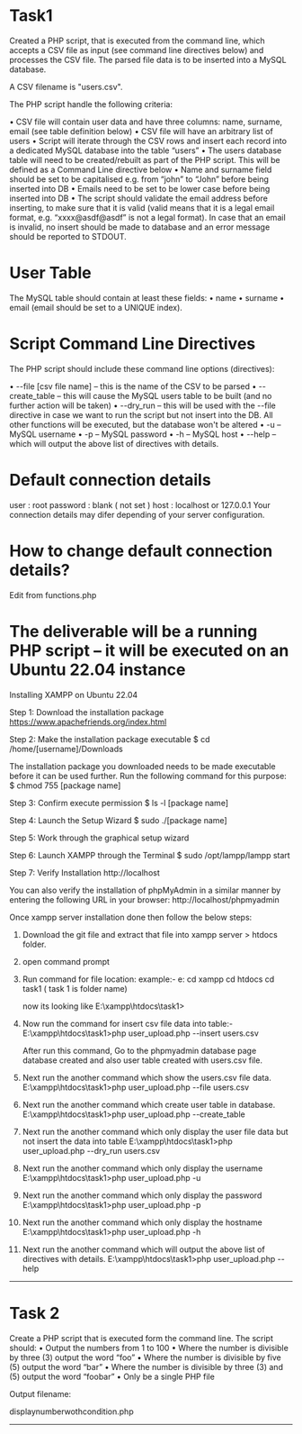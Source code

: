# Task1

Created a PHP script, that is executed from the command line, which accepts a CSV file as input (see command
line directives below) and processes the CSV file. The parsed file data is to be inserted into a MySQL database.

A CSV filename is "users.csv".

The PHP script handle the following criteria:

• CSV file will contain user data and have three columns: name, surname, email (see table definition
below)
• CSV file will have an arbitrary list of users
• Script will iterate through the CSV rows and insert each record into a dedicated MySQL database into
the table “users”
• The users database table will need to be created/rebuilt as part of the PHP script. This will be defined
as a Command Line directive below
• Name and surname field should be set to be capitalised e.g. from “john” to “John” before being
inserted into DB
• Emails need to be set to be lower case before being inserted into DB
• The script should validate the email address before inserting, to make sure that it is valid (valid means
that it is a legal email format, e.g. “xxxx@asdf@asdf” is not a legal format). In case that an email is
invalid, no insert should be made to database and an error message should be reported to STDOUT.

# User Table

The MySQL table should contain at least these fields:
• name
• surname
• email (email should be set to a UNIQUE index).


# Script Command Line Directives

The PHP script should include these command line options (directives):

• --file [csv file name] –	this is the name of the CSV to be parsed
• --create_table 		 – 	this will cause the MySQL users table to be built (and no further action will be taken)
• --dry_run 			 – 	this will be used with the --file directive in case we want to run the script but not insert into the DB. All 								other functions will be executed, but the database won't be altered
• -u 					 –  MySQL username
• -p 					 –  MySQL password
• -h 					 –  MySQL host
• --help 				 –  which will output the above list of directives with details.


# Default connection details
user : root
password : blank ( not set )
host : localhost or 127.0.0.1
Your connection details may difer depending of your server configuration.

# How to change default connection details?
Edit from functions.php 


# The deliverable will be a running PHP script – it will be executed on an Ubuntu 22.04 instance

Installing XAMPP on Ubuntu 22.04

Step 1: Download the installation package
https://www.apachefriends.org/index.html

Step 2: Make the installation package executable
$ cd /home/[username]/Downloads

The installation package you downloaded needs to be made executable before it can be used further. Run the following command for this purpose:
$ chmod 755 [package name]

Step 3: Confirm execute permission
$ ls -l [package name]

Step 4: Launch the Setup Wizard
$ sudo ./[package name]

Step 5: Work through the graphical setup wizard

Step 6: Launch XAMPP through the Terminal
$ sudo /opt/lampp/lampp start

Step 7: Verify Installation
http://localhost

You can also verify the installation of phpMyAdmin in a similar manner by entering the following URL in your browser:
http://localhost/phpmyadmin


Once xampp server installation done then follow the below steps:

1.  Download the git file and extract that file into xampp server  > htdocs folder.
2.  open command prompt
3.  Run command for file location:
    example:-
    e:
    cd xampp
    cd htdocs
    cd task1 ( task 1 is folder name)
   
    now its looking like
    E:\xampp\htdocs\task1>

5.  Now run the command for insert csv file data into table:-
    E:\xampp\htdocs\task1>php user_upload.php --insert users.csv

    After run this command, Go to the phpmyadmin database page database created and also user table created with users.csv file. 

6.  Next run the another command which show the users.csv file data.
    E:\xampp\htdocs\task1>php user_upload.php --file users.csv

7.  Next run the another command which create user table in database.
    E:\xampp\htdocs\task1>php user_upload.php --create_table

8.  Next run the another command which only display the user file data but not insert the data into table
    E:\xampp\htdocs\task1>php user_upload.php --dry_run users.csv

9.  Next run the another command which only display the username
    E:\xampp\htdocs\task1>php user_upload.php -u

10. Next run the another command which only display the password
    E:\xampp\htdocs\task1>php user_upload.php -p

11. Next run the another command which only display the hostname
    E:\xampp\htdocs\task1>php user_upload.php -h

12. Next run the another command which will output the above list of directives with details.
    E:\xampp\htdocs\task1>php user_upload.php --help


------------------------------------------------------------------------------------------------------------------------------------

# Task 2 

Create a PHP script that is executed form the command line. The script should:
• Output the numbers from 1 to 100
• Where the number is divisible by three (3) output the word “foo”
• Where the number is divisible by five (5) output the word “bar”
• Where the number is divisible by three (3) and (5) output the word “foobar”
• Only be a single PHP file

Output filename:

displaynumberwothcondition.php

------------------------------------------------------------------------------------------------------------------------------------





